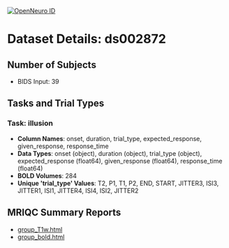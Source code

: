 [![OpenNeuro ID](https://img.shields.io/badge/OpenNeuro_Dataset-ds002872-blue?style=for-the-badge)](https://openneuro.org/datasets/ds002872)

# Dataset Details: ds002872

## Number of Subjects
- BIDS Input: 39

## Tasks and Trial Types
### Task: illusion
- **Column Names**: onset, duration, trial_type, expected_response, given_response, response_time
- **Data Types**: onset (object), duration (object), trial_type (object), expected_response (float64), given_response (float64), response_time (float64)
- **BOLD Volumes**: 284
- **Unique 'trial_type' Values**: T2, P1, T1, P2, END, START, JITTER3, ISI3, JITTER1, ISI1, JITTER4, ISI4, ISI2, JITTER2

## MRIQC Summary Reports
- [group_T1w.html](https://htmlpreview.github.io/?https://github.com/demidenm/openneuro_glmfitlins/blob/main/statsmodel_specs/ds002872/mriqc_summary/group_T1w.html)
- [group_bold.html](https://htmlpreview.github.io/?https://github.com/demidenm/openneuro_glmfitlins/blob/main/statsmodel_specs/ds002872/mriqc_summary/group_bold.html)
